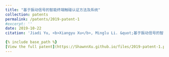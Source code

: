 ```yaml
---
title: "基于振动信号的智能终端触碰认证方法及系统"
collection: patents
permalink: /patents/2019-patent-1
#excerpt: ''
date: 2019-10-22
citation: 'Jiadi Yu, <b>Xiangyu Xu</b>, Minglu Li. &quot;基于振动信号的智能终端触碰认证方法及系统.&quot; <i>ZL201910583135.8</i>. 2019. P.R.China.'

{% include base_path %}
[View the full patent](https://ShawnnXu.github.io/files/2019-patent-1.pdf)
---
```

